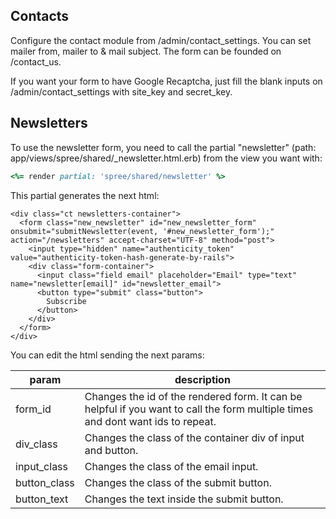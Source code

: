 ## Contacts

Configure the contact module from /admin/contact_settings. You can set mailer from, mailer to & mail subject. The form can be founded on /contact_us.  
  
If you want your form to have Google Recaptcha, just fill the blank inputs on /admin/contact_settings with site_key and secret_key.  

## Newsletters

To use the newsletter form, you need to call the partial "newsletter" (path: app/views/spree/shared/_newsletter.html.erb) from the view you want with:

```ruby
<%= render partial: 'spree/shared/newsletter' %>
```

This partial generates the next html:

```
<div class="ct newsletters-container">
  <form class="new_newsletter" id="new_newsletter_form" onsubmit="submitNewsletter(event, '#new_newsletter_form');" action="/newsletters" accept-charset="UTF-8" method="post">
    <input type="hidden" name="authenticity_token" value="authenticity-token-hash-generate-by-rails">
    <div class="form-container">
      <input class="field email" placeholder="Email" type="text" name="newsletter[email]" id="newsletter_email"> 
      <button type="submit" class="button">
        Subscribe
      </button>
    </div>
  </form>
</div>
```

You can edit the html sending the next params:

| param | description |
|---|---|
| form_id | Changes the id of the rendered form. It can be helpful if you want to call the form multiple times and dont want ids to repeat. |
| div_class | Changes the class of the container div of input and button. |
| input_class | Changes the class of the email input. |
| button_class | Changes the class of the submit button. |
| button_text | Changes the text inside the submit button. |

